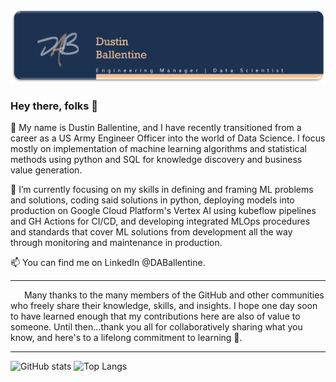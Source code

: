 ![Header](https://github.com/DABallentine/DABallentine/blob/main/header.PNG "Header")
### Hey there, folks 👋

🔭 My name is Dustin Ballentine, and I have recently transitioned from a career as a US Army Engineer Officer into the world of Data Science. I focus mostly on implementation of machine learning algorithms and statistical methods using python and SQL for knowledge discovery and business value generation. 

🌱 I’m currently focusing on my skills in defining and framing ML problems and solutions, coding said solutions in python, deploying models into production on Google Cloud Platform's Vertex AI using kubeflow pipelines and GH Actions for CI/CD, and developing integrated MLOps procedures and standards that cover ML solutions from development all the way through monitoring and maintenance in production.

📫 You can find me on LinkedIn @DABallentine.

_____________________________________________________________________________________________________________________________________________________________________________
&emsp;&nbsp; Many thanks to the many members of the GitHub and other communities who freely share their knowledge, skills, and insights. I hope one day soon to have learned enough that my contributions here are also of value to someone. Until then...thank you all for collaboratively sharing what you know, and here's to a lifelong commitment to learning 🥂.
_____________________________________________________________________________________________________________________________________________________________________________

![GitHub stats](https://github-readme-stats.vercel.app/api?username=DABallentine&show_icons=true&theme=default&count_private=true)
![Top Langs](https://github-readme-stats.vercel.app/api/top-langs/?username=DABallentine&theme=default&count_private=true)

<!--
**DABallentine/DABallentine** is a ✨ _special_ ✨ repository because its `README.md` (this file) appears on your GitHub profile.

Here are some ideas to get you started:

- 🔭 I’m currently working on ...
- 🌱 I’m currently learning ...
- 👯 I’m looking to collaborate on ...
- 🤔 I’m looking for help with ...
- 💬 Ask me about ...
- 📫 How to reach me: ...
- 😄 Pronouns: ...
- ⚡ Fun fact: ...
-->

